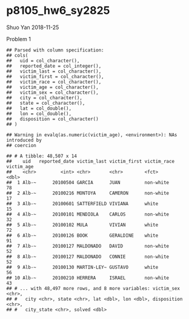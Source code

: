 p8105\_hw6\_sy2825
================
Shuo Yan
2018-11-25

Problem 1

    ## Parsed with column specification:
    ## cols(
    ##   uid = col_character(),
    ##   reported_date = col_integer(),
    ##   victim_last = col_character(),
    ##   victim_first = col_character(),
    ##   victim_race = col_character(),
    ##   victim_age = col_character(),
    ##   victim_sex = col_character(),
    ##   city = col_character(),
    ##   state = col_character(),
    ##   lat = col_double(),
    ##   lon = col_double(),
    ##   disposition = col_character()
    ## )

    ## Warning in evalq(as.numeric(victim_age), <environment>): NAs introduced by
    ## coercion

    ## # A tibble: 48,507 x 14
    ##    uid   reported_date victim_last victim_first victim_race victim_age
    ##    <chr>         <int> <chr>       <chr>        <fct>            <dbl>
    ##  1 Alb-~      20100504 GARCIA      JUAN         non-white           78
    ##  2 Alb-~      20100216 MONTOYA     CAMERON      non-white           17
    ##  3 Alb-~      20100601 SATTERFIELD VIVIANA      white               15
    ##  4 Alb-~      20100101 MENDIOLA    CARLOS       non-white           32
    ##  5 Alb-~      20100102 MULA        VIVIAN       white               72
    ##  6 Alb-~      20100126 BOOK        GERALDINE    white               91
    ##  7 Alb-~      20100127 MALDONADO   DAVID        non-white           52
    ##  8 Alb-~      20100127 MALDONADO   CONNIE       non-white           52
    ##  9 Alb-~      20100130 MARTIN-LEY~ GUSTAVO      white               56
    ## 10 Alb-~      20100210 HERRERA     ISRAEL       non-white           43
    ## # ... with 48,497 more rows, and 8 more variables: victim_sex <chr>,
    ## #   city <chr>, state <chr>, lat <dbl>, lon <dbl>, disposition <chr>,
    ## #   city_state <chr>, solved <dbl>

